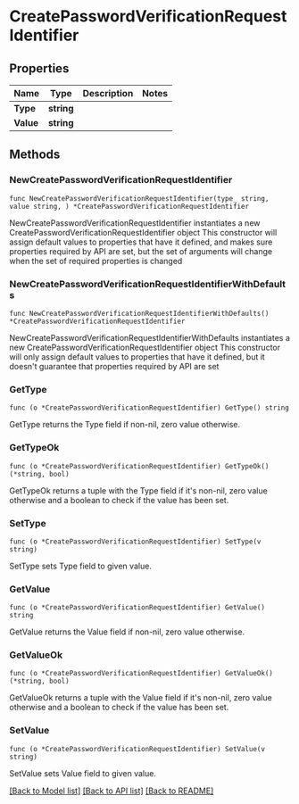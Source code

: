 # CreatePasswordVerificationRequestIdentifier

## Properties

Name | Type | Description | Notes
------------ | ------------- | ------------- | -------------
**Type** | **string** |  | 
**Value** | **string** |  | 

## Methods

### NewCreatePasswordVerificationRequestIdentifier

`func NewCreatePasswordVerificationRequestIdentifier(type_ string, value string, ) *CreatePasswordVerificationRequestIdentifier`

NewCreatePasswordVerificationRequestIdentifier instantiates a new CreatePasswordVerificationRequestIdentifier object
This constructor will assign default values to properties that have it defined,
and makes sure properties required by API are set, but the set of arguments
will change when the set of required properties is changed

### NewCreatePasswordVerificationRequestIdentifierWithDefaults

`func NewCreatePasswordVerificationRequestIdentifierWithDefaults() *CreatePasswordVerificationRequestIdentifier`

NewCreatePasswordVerificationRequestIdentifierWithDefaults instantiates a new CreatePasswordVerificationRequestIdentifier object
This constructor will only assign default values to properties that have it defined,
but it doesn't guarantee that properties required by API are set

### GetType

`func (o *CreatePasswordVerificationRequestIdentifier) GetType() string`

GetType returns the Type field if non-nil, zero value otherwise.

### GetTypeOk

`func (o *CreatePasswordVerificationRequestIdentifier) GetTypeOk() (*string, bool)`

GetTypeOk returns a tuple with the Type field if it's non-nil, zero value otherwise
and a boolean to check if the value has been set.

### SetType

`func (o *CreatePasswordVerificationRequestIdentifier) SetType(v string)`

SetType sets Type field to given value.


### GetValue

`func (o *CreatePasswordVerificationRequestIdentifier) GetValue() string`

GetValue returns the Value field if non-nil, zero value otherwise.

### GetValueOk

`func (o *CreatePasswordVerificationRequestIdentifier) GetValueOk() (*string, bool)`

GetValueOk returns a tuple with the Value field if it's non-nil, zero value otherwise
and a boolean to check if the value has been set.

### SetValue

`func (o *CreatePasswordVerificationRequestIdentifier) SetValue(v string)`

SetValue sets Value field to given value.



[[Back to Model list]](../README.md#documentation-for-models) [[Back to API list]](../README.md#documentation-for-api-endpoints) [[Back to README]](../README.md)


